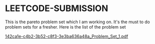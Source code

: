 # LEETCODE-SUBMISSION
This is the pareto problem set which I am working on. It's the must to do problem sets for a fresher. Here is the list of the problem set

[142ca1e-c4b2-3b52-c8f3-3e3ba636a48a_Problem_Set_1.pdf](https://github.com/user-attachments/files/17478883/142ca1e-c4b2-3b52-c8f3-3e3ba636a48a_Problem_Set_1.pdf)
